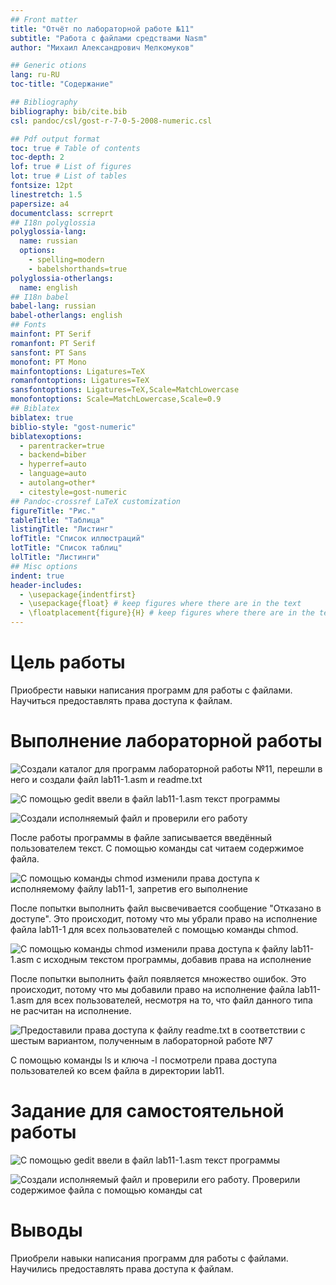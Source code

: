 ```yaml
---
## Front matter
title: "Отчёт по лабораторной работе №11"
subtitle: "Работа с файлами средствами Nasm"
author: "Михаил Александрович Мелкомуков"

## Generic otions
lang: ru-RU
toc-title: "Содержание"

## Bibliography
bibliography: bib/cite.bib
csl: pandoc/csl/gost-r-7-0-5-2008-numeric.csl

## Pdf output format
toc: true # Table of contents
toc-depth: 2
lof: true # List of figures
lot: true # List of tables
fontsize: 12pt
linestretch: 1.5
papersize: a4
documentclass: scrreprt
## I18n polyglossia
polyglossia-lang:
  name: russian
  options:
	- spelling=modern
	- babelshorthands=true
polyglossia-otherlangs:
  name: english
## I18n babel
babel-lang: russian
babel-otherlangs: english
## Fonts
mainfont: PT Serif
romanfont: PT Serif
sansfont: PT Sans
monofont: PT Mono
mainfontoptions: Ligatures=TeX
romanfontoptions: Ligatures=TeX
sansfontoptions: Ligatures=TeX,Scale=MatchLowercase
monofontoptions: Scale=MatchLowercase,Scale=0.9
## Biblatex
biblatex: true
biblio-style: "gost-numeric"
biblatexoptions:
  - parentracker=true
  - backend=biber
  - hyperref=auto
  - language=auto
  - autolang=other*
  - citestyle=gost-numeric
## Pandoc-crossref LaTeX customization
figureTitle: "Рис."
tableTitle: "Таблица"
listingTitle: "Листинг"
lofTitle: "Список иллюстраций"
lotTitle: "Список таблиц"
lolTitle: "Листинги"
## Misc options
indent: true
header-includes:
  - \usepackage{indentfirst}
  - \usepackage{float} # keep figures where there are in the text
  - \floatplacement{figure}{H} # keep figures where there are in the text
---
```


# Цель работы

Приобрести навыки написания программ для работы с файлами. Научиться предоставлять права доступа к файлам.

# Выполнение лабораторной работы

![Создали каталог для программ лабораторной работы №11, перешли в него и создали файл lab11-1.asm и readme.txt](image/1.png)

![С помощью gedit ввели в файл lab11-1.asm текст программы](image/2.png)

![Создали исполняемый файл и проверили его работу](image/3.png)

После работы программы в файле записывается введённый пользователем текст. С помощью команды cat читаем содержимое файла.

![С помощью команды chmod изменили права доступа к исполняемому файлу lab11-1, запретив его выполнение](image/4.png)

После попытки выполнить файл высвечивается сообщение "Отказано в доступе". Это происходит, потому что мы убрали право на исполнение файла lab11-1 для всех пользователей с помощью команды chmod.

![С помощью команды chmod изменили права доступа к файлу lab11-1.asm с исходным текстом программы, добавив права на исполнение](image/5.png)

После попытки выполнить файл появляется множество ошибок. Это происходит, потому что мы добавили право на исполнение файла lab11-1.asm для всех пользователей, несмотря на то, что файл данного типа не расчитан на исполнение.

![Предоставили права доступа к файлу readme.txt в соответствии с шестым вариантом, полученным в лабораторной работе №7](image/6.png)

С помощью команды ls и ключа -l посмотрели права доступа пользователей ко всем файла в директории lab11.

# Задание для самостоятельной работы

![С помощью gedit ввели в файл lab11-1.asm текст программы](image/7.png)

![Создали исполняемый файл и проверили его работу. Проверили содержимое файла с помощью команды cat](image/8.png)

# Выводы

Приобрели навыки написания программ для работы с файлами. Научились предоставлять права доступа к файлам.























